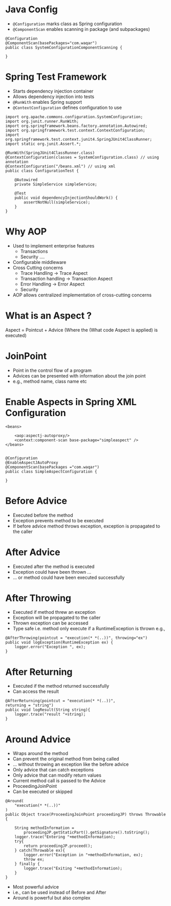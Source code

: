 Java Config
===========
- `@Configuration` marks class as Spring configuration
- `@ComponentScan` enables scanning in package (and subpackages)

```
@Configuration
@ComponentScan(basePackages="com.waqar")
public class SystemConfigurationComponentScanning {

}
```

Spring Test Framework
=====================
- Starts dependency injection container
- Allows dependency injection into tests
- `@RunWith` enables Spring support
- `@ContextConfiguration` defines configuration to use

```
import org.apache.commons.configuration.SystemConfiguration;
import org.junit.runner.RunWith;
import org.springframework.beans.factory.annotation.Autowired;
import org.springframework.test.context.ContextConfiguration;
import org.springframework.test.context.junit4.SpringJUnit4ClassRunner;
import static org.junit.Assert.*;

@RunWith(SpringJUnit4ClassRunner.class)
@ContextConfiguration(classes = SystemConfiguration.class) // using annotation
@ContextConfiguration("/beans.xml") // using xml
public class ConfigurationTest {

	@Autowired
	private SimpleService simpleService;
	
	@Test
	public void dependencyInjectionShouldWork() {
		assertNotNull(simpleService);
	}
}
```

Why AOP
=======
- Used to implement enterprise features
	- Transactions
	- Security ....
- Configurable middleware
- Cross Cutting concerns
	- Trace Handling -> Trace Aspect
	- Transaction handling -> Transaction Aspect
	- Error Handling -> Error Aspect
	- Security
- AOP allows centralized implementation of cross-cutting concerns

# What is an Aspect ?
Aspect = Pointcut			+  		Advice
		(Where the 					(What code
		Aspect is applied)			is executed)
		
		
# JoinPoint
- Point in the control flow of a program
- Advices can be presented with information about the join point
- e.g., method name, class name etc

# Enable Aspects in Spring XML Configuration
```
<beans>
	
	<aop:aspectj-autoproxy/>
	<context:component-scan base-package="simpleaspect" />
</beans>


@Configuration
@EnableAspectJAutoProxy
@ComponentScan(basePackages ="com.waqar")
public class SimpleAspectConfiguration {

}

```

# Before Advice
- Executed before the method
- Exception prevents method to be executed 
- If before advice method throws exception, exception is propagated to the caller

# After Advice
- Executed after the method is executed
- Exception could have been thrown ...
- ... or method could have been executed successfully

# After Throwing
- Executed if method threw an exception
- Exception will be propagated to the caller
- Thrown exception can be accessed
- Type safe i.e. method only execute if a RuntimeException is thrown
e.g.,
```
@AfterThrowing(pointcut = "execution(* *(..))", throwing="ex")
public void logException(RuntimeException ex) {
	logger.error("Exception ", ex);
}
```

# After Returning
- Executed if the method returned successfully
- Can access the result
```
@AfterReturning(pointcut = "execution(* *(..))", 
returning = "string")
public void logResult(String string){
	logger.trace("result "+string);
}
```

# Around Advice
- Wraps around the method
- Can prevent the original method from being called
- ... without throwing an exception like the before advice
- Only advice that can catch exceptions
- Only advice that can modify return values
- Current method call is passed to the Advice
- ProceedingJoinPoint
- Can be executed or skipped
```
@Around(
	"execution(* *(..))"
)
public Object trace(ProceedingJoinPoint proceedingJP) throws Throwable {

	String methodInformation = 
		proceedingJP.getStaticPart().getSignature().toString();
	logger.trace("Entering "+methodInformation);
	try{
		return proceedingJP.proceed();
	} catch(Throwable ex){
		logger.error("Exception in "+methodInformation, ex);
		throw ex;
	} finally {
		logger.trace("Exiting "+methodInformation);
	}
}
```

- Most powerful advice
- i.e., can be used instead of Before and After
- Around is powerful but also complex